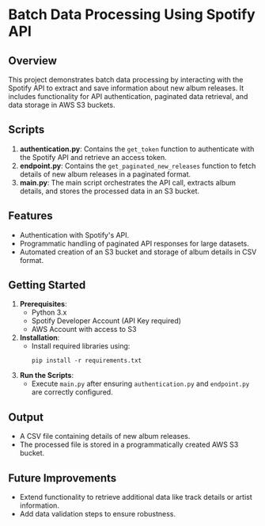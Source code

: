 # Batch Data Processing Using Spotify API

## Overview
This project demonstrates batch data processing by interacting with the Spotify API to extract and save information about new album releases. It includes functionality for API authentication, paginated data retrieval, and data storage in AWS S3 buckets.

## Scripts
1. **authentication.py**: Contains the `get_token` function to authenticate with the Spotify API and retrieve an access token.
2. **endpoint.py**: Contains the `get_paginated_new_releases` function to fetch details of new album releases in a paginated format.
3. **main.py**: The main script orchestrates the API call, extracts album details, and stores the processed data in an S3 bucket.

## Features
- Authentication with Spotify's API.
- Programmatic handling of paginated API responses for large datasets.
- Automated creation of an S3 bucket and storage of album details in CSV format.

## Getting Started
1. **Prerequisites**:
   - Python 3.x
   - Spotify Developer Account (API Key required)
   - AWS Account with access to S3
2. **Installation**:
   - Install required libraries using:
     ```
     pip install -r requirements.txt
     ```
3. **Run the Scripts**:
   - Execute `main.py` after ensuring `authentication.py` and `endpoint.py` are correctly configured.

## Output
- A CSV file containing details of new album releases.
- The processed file is stored in a programmatically created AWS S3 bucket.

## Future Improvements
- Extend functionality to retrieve additional data like track details or artist information.
- Add data validation steps to ensure robustness.
